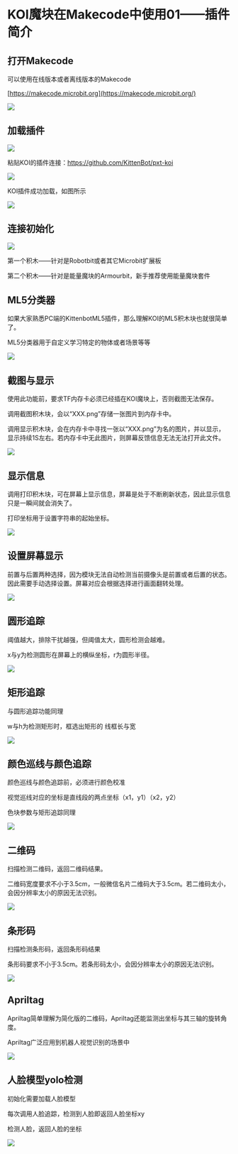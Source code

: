 # KOI魔块在Makecode中使用01——插件简介

## 打开Makecode

可以使用在线版本或者离线版本的Makecode

[https://makecode.microbit.org](https://makecode.microbit.org/)

![](KOI01/01.png)



## 加载插件

![](KOI01/16.png)



粘贴KOI的插件连接：https://github.com/KittenBot/pxt-koi

![](KOI01/02.png)



KOI插件成功加载，如图所示	

![](KOI01/03.png)



## 连接初始化

![](KOI01/04.png)

第一个积木——针对是Robotbit或者其它Microbit扩展板

第二个积木——针对是能量魔块的Armourbit，新手推荐使用能量魔块套件



## ML5分类器

如果大家熟悉PC端的KittenbotML5插件，那么理解KOI的ML5积木块也就很简单了。

ML5分类器用于自定义学习特定的物体或者场景等等

![](KOI01/05.png)





## 截图与显示

使用此功能前，要求TF内存卡必须已经插在KOI魔块上，否则截图无法保存。

调用截图积木块，会以“XXX.png”存储一张图片到内存卡中。

调用显示积木块，会在内存卡中寻找一张以“XXX.png”为名的图片，并以显示，显示持续1S左右。若内存卡中无此图片，则屏幕反馈信息无法无法打开此文件。



![](KOI01/06.png)



## 显示信息

调用打印积木块，可在屏幕上显示信息，屏幕是处于不断刷新状态，因此显示信息只是一瞬间就会消失了。

打印坐标用于设置字符串的起始坐标。



![](KOI01/07.png)



## 设置屏幕显示

前置与后置两种选择，因为模块无法自动检测当前摄像头是前置或者后置的状态。因此需要手动选择设置。屏幕对应会根据选择进行画面翻转处理。

![](KOI01/08.png)



## 圆形追踪

阈值越大，排除干扰越强，但阈值太大，圆形检测会越难。

x与y为检测圆形在屏幕上的横纵坐标，r为圆形半径。

![](KOI01/09.png)



## 矩形追踪

与圆形追踪功能同理

w与h为检测矩形时，框选出矩形的 线框长与宽

![](KOI01/10.png)



## 颜色巡线与颜色追踪

颜色巡线与颜色追踪前，必须进行颜色校准

视觉巡线对应的坐标是直线段的两点坐标（x1，y1）（x2，y2）

色块参数与矩形追踪同理

![](KOI01/11.png)



## 二维码

扫描检测二维码，返回二维码结果。

二维码宽度要求不小于3.5cm，一般微信名片二维码大于3.5cm。若二维码太小，会因分辨率太小的原因无法识别。

![](KOI01/12.png)



## 条形码

扫描检测条形码，返回条形码结果

条形码要求不小于3.5cm。若条形码太小，会因分辨率太小的原因无法识别。

![](KOI01/13.png)



## Apriltag

Apriltag简单理解为简化版的二维码，Apriltag还能监测出坐标与其三轴的旋转角度。

Apriltag广泛应用到机器人视觉识别的场景中

![](KOI01/14.png)



## 人脸模型yolo检测

初始化需要加载人脸模型

每次调用人脸追踪，检测到人脸即返回人脸坐标xy

检测人脸，返回人脸的坐标

![](KOI01/15.png)

